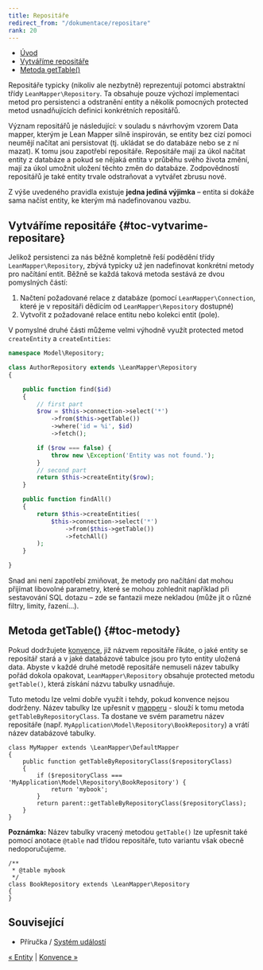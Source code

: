 ```yaml
---
title: Repositáře
redirect_from: "/dokumentace/repositare"
rank: 20
---
```


* [Úvod](#page-title)
* [Vytváříme repositáře](#toc-vytvarime-repositare)
* [Metoda getTable()](#toc-metody)


Repositáře typicky (nikoliv ale nezbytně) reprezentují potomci abstraktní třídy `LeanMapper\Repository`. Ta obsahuje pouze výchozí implementaci metod pro persistenci a odstranění entity a několik pomocných protected metod usnadňujících definici konkrétních repositářů.

Význam repositářů je následující: v souladu s návrhovým vzorem Data mapper, kterým je Lean Mapper silně inspirován, se entity bez cizí pomoci neumějí načítat ani persistovat (tj. ukládat se do databáze nebo se z ní mazat). K tomu jsou zapotřebí repositáře. Repositáře mají za úkol načítat entity z databáze a pokud se nějaká entita v průběhu svého života změní, mají za úkol umožnit uložení těchto změn do databáze. Zodpovědností repositářů je také entity trvale odstraňovat a vytvářet zbrusu nové.

Z výše uvedeného pravidla existuje **jedna jediná výjimka** – entita si dokáže sama načíst entity, ke kterým má nadefinovanou vazbu.


## Vytváříme repositáře {#toc-vytvarime-repositare}

Jelikož persistenci za nás běžně kompletně řeší podědění třídy `LeanMapper\Repository`, zbývá typicky už jen nadefinovat konkrétní metody pro načítání entit. Běžně se každá taková metoda sestává ze dvou pomyslných částí:

1. Načtení požadované relace z databáze (pomocí `LeanMapper\Connection`, které je v repositáři dědícím od `LeanMapper\Repository` dostupné)
2. Vytvořit z požadované relace entitu nebo kolekci entit (pole).

V pomyslné druhé části můžeme velmi výhodně využít protected metod `createEntity` a `createEntities`:

``` php
namespace Model\Repository;

class AuthorRepository extends \LeanMapper\Repository
{

	public function find($id)
	{
		// first part
		$row = $this->connection->select('*')
			->from($this->getTable())
			->where('id = %i', $id)
			->fetch();

		if ($row === false) {
			throw new \Exception('Entity was not found.');
		}
		// second part
		return $this->createEntity($row);
	}

	public function findAll()
	{
		return $this->createEntities(
			$this->connection->select('*')
				->from($this->getTable())
				->fetchAll()
		);
	}

}
```

Snad ani není zapotřebí zmiňovat, že metody pro načítání dat mohou přijímat libovolné parametry, které se mohou zohlednit například při sestavování SQL dotazu – zde se fantazii meze nekladou (může jít o různé filtry, limity, řazení…).


## Metoda getTable() {#toc-metody}

Pokud dodržujete [konvence](/cs/docs/konvence/), již názvem repositáře říkáte, o jaké entity se repositář stará a v jaké databázové tabulce jsou pro tyto entity uložená data. Abyste v každé druhé metodě repositáře nemuseli název tabulky pořád dokola opakovat, `LeanMapper\Repository` obsahuje protected metodu `getTable()`, která získání názvu tabulky usnadňuje.

Tuto metodu lze velmi dobře využít i tehdy, pokud konvence nejsou dodrženy. Název tabulky lze upřesnit v [mapperu](/cs/docs/mapper/) - slouží k tomu metoda `getTableByRepositoryClass`. Ta dostane ve svém parametru název repositáře (např. `MyApplication\Model\Repository\BookRepository`) a vrátí název databázové tabulky.

``` php?start_inline=1
class MyMapper extends \LeanMapper\DefaultMapper
{
	public function getTableByRepositoryClass($repositoryClass)
	{
		if ($repositoryClass === 'MyApplication\Model\Repository\BookRepository') {
			return 'mybook';
		}
		return parent::getTableByRepositoryClass($repositoryClass);
	}
}
```

**Poznámka:** Název tabulky vracený metodou `getTable()` lze upřesnit také pomocí anotace `@table` nad třídou repositáře, tuto variantu však obecně nedoporučujeme.

``` php?start_inline=1
/**
 * @table mybook
 */
class BookRepository extends \LeanMapper\Repository
{
}
```


## Související

* Příručka / [Systém událostí](/cs/docs/system-udalosti/)


[« Entity](/cs/docs/entity/) | [Konvence »](/cs/docs/konvence/)
